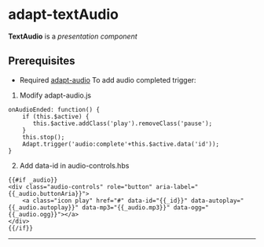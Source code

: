 # adapt-textAudio

**TextAudio** is a *presentation component* 

## Prerequisites

* Required [adapt-audio](https://github.com/cgkineo/adapt-audio)
To add audio completed trigger:

1. Modify adapt-audio.js
```
onAudioEnded: function() {
    if (this.$active) {
       this.$active.addClass('play').removeClass('pause');
    }
    this.stop();
    Adapt.trigger('audio:complete'+this.$active.data('id'));
}
```
2. Add data-id in audio-controls.hbs 
```
{{#if _audio}}
<div class="audio-controls" role="button" aria-label="{{_audio.buttonAria}}">
	<a class="icon play" href="#" data-id="{{_id}}" data-autoplay="{{_audio.autoplay}}" data-mp3="{{_audio.mp3}}" data-ogg="{{_audio.ogg}}"></a>
</div>
{{/if}}
```

----------------------------

